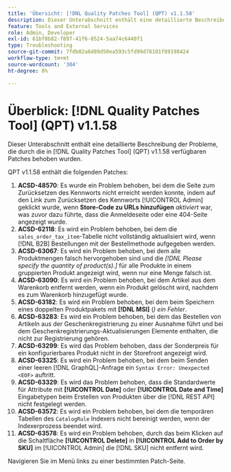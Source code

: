```yaml
---
title: 'Übersicht: [!DNL Quality Patches Tool] (QPT) v1.1.58'
description: Dieser Unterabschnitt enthält eine detaillierte Beschreibung der Probleme, die durch die in Version 1.1.58  [!DNL Quality Patches Tool]  Patches behoben wurden.
feature: Tools and External Services
role: Admin, Developer
exl-id: 61bf8b82-f897-41f6-8524-5aa74c6440f1
type: Troubleshooting
source-git-commit: 7fdb02a6d89d50ea593c5fd99d78101f89198424
workflow-type: tm+mt
source-wordcount: '304'
ht-degree: 0%

---
```


# Überblick: [!DNL Quality Patches Tool] (QPT) v1.1.58

Dieser Unterabschnitt enthält eine detaillierte Beschreibung der Probleme, die durch die in [!DNL Quality Patches Tool] (QPT) v1.1.58 verfügbaren Patches behoben wurden.

QPT v1.1.58 enthält die folgenden Patches:

1. **ACSD-48570**: Es wurde ein Problem behoben, bei dem die Seite zum Zurücksetzen des Kennworts nicht erreicht werden konnte, indem auf den Link zum Zurücksetzen des Kennworts [!UICONTROL Admin] geklickt wurde, wenn **Store-Code zu URLs hinzufügen** *aktiviert* war, was zuvor dazu führte, dass die Anmeldeseite oder eine 404-Seite angezeigt wurde.
1. **ACSD-62118**: Es wird ein Problem behoben, bei dem die `sales_order_tax_item`-Tabelle nicht vollständig aktualisiert wird, wenn [!DNL B2B] Bestellungen mit der Bestellmethode aufgegeben werden.
1. **ACSD-63067**: Es wird ein Problem behoben, bei dem alle Produktmengen falsch hervorgehoben sind und die *[!DNL Please specify the quantity of product(s).]* für alle Produkte in einem gruppierten Produkt angezeigt wird, wenn nur eine Menge falsch ist.
1. **ACSD-63090**: Es wird ein Problem behoben, bei dem Artikel aus dem Warenkorb entfernt werden, wenn ein Produkt gelöscht wird, nachdem es zum Warenkorb hinzugefügt wurde.
1. **ACSD-63182**: Es wird ein Problem behoben, bei dem beim Speichern eines doppelten Produktpakets mit **[!DNL MSI]** (*) ein Fehler*.
1. **ACSD-63283**: Es wird ein Problem behoben, bei dem das Bestellen von Artikeln aus der Geschenkregistrierung zu einer Ausnahme führt und bei dem Geschenkregistrierungs-Aktualisierungen Elemente enthalten, die nicht zur Registrierung gehören.
1. **ACSD-63299**: Es wird das Problem behoben, dass der Sonderpreis für ein konfigurierbares Produkt nicht in der Storefront angezeigt wird.
1. **ACSD-63325**: Es wird ein Problem behoben, bei dem beim Senden einer leeren [!DNL GraphQL]-Anfrage ein `Syntax Error: Unexpected <EOF>` auftritt.
1. **ACSD-63329**: Es wird das Problem behoben, dass die Standardwerte für Attribute mit **[!UICONTROL Date]** oder **[!UICONTROL Date and Time]** Eingabetypen beim Erstellen von Produkten über die [!DNL REST API] nicht festgelegt werden.
1. **ACSD-63572**: Es wird ein Problem behoben, bei dem die temporären Tabellen des `CatalogRule` Indexers nicht bereinigt werden, wenn der Indexerprozess beendet wird.
1. **ACSD-63578**: Es wird ein Problem behoben, durch das beim Klicken auf die Schaltfläche **[!UICONTROL Delete]** in **[!UICONTROL Add to Order by SKU]** im [!UICONTROL Admin] die [!DNL SKU] nicht entfernt wird.

Navigieren Sie im Menü links zu einer bestimmten Patch-Seite.
